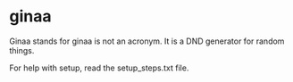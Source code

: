 # ginaa
Ginaa stands for ginaa is not an acronym. It is a DND generator for random things. 


For help with setup, read the setup_steps.txt file. 